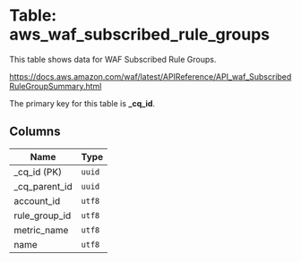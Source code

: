 # Table: aws_waf_subscribed_rule_groups

This table shows data for WAF Subscribed Rule Groups.

https://docs.aws.amazon.com/waf/latest/APIReference/API_waf_SubscribedRuleGroupSummary.html

The primary key for this table is **_cq_id**.

## Columns

| Name          | Type          |
| ------------- | ------------- |
|_cq_id (PK)|`uuid`|
|_cq_parent_id|`uuid`|
|account_id|`utf8`|
|rule_group_id|`utf8`|
|metric_name|`utf8`|
|name|`utf8`|